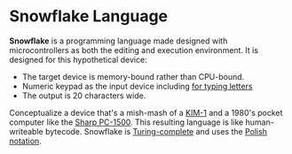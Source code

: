 # Snowflake Language

**Snowflake** is a programming language made designed with microcontrollers as both the editing 
and execution environment. It is designed for this hypothetical device:

* The target device is memory-bound rather than CPU-bound.
* Numeric keypad as the input device including [for typing letters][1]
* The output is 20 characters wide.

Conceptualize a device that's a mish-mash of a [KIM-1][2] and a 1980's pocket computer like 
the [Sharp PC-1500][3]. This resulting language is like human-writeable bytecode.
Snowflake is [Turing-complete][4] and uses the [Polish notation][5].

[1]: https://en.wikipedia.org/wiki/E.161
[2]: https://en.wikipedia.org/wiki/KIM-1
[3]: https://en.wikipedia.org/wiki/Sharp_PC-1500
[4]: https://en.wikipedia.org/wiki/Turing_completeness
[5]: https://en.wikipedia.org/wiki/Polish_notation

